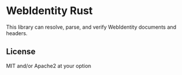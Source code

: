 # WebIdentity Rust

This library can resolve, parse, and verify WebIdentity documents and headers.

## License

MIT and/or Apache2 at your option